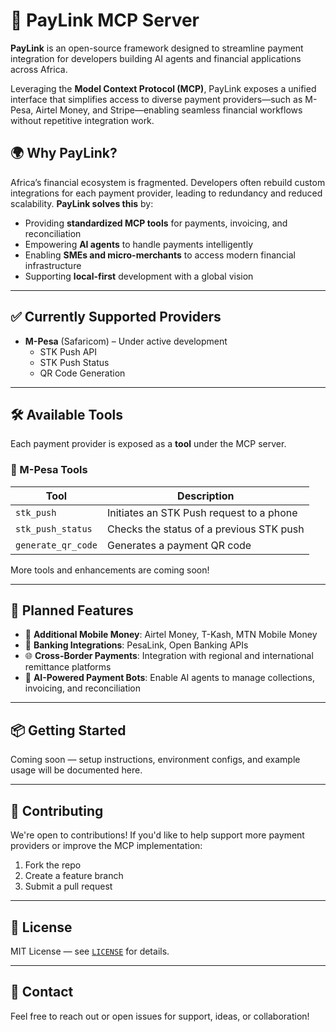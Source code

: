 # 🚀 PayLink MCP Server

**PayLink** is an open-source framework designed to streamline payment integration for developers building AI agents and financial applications across Africa.

Leveraging the **Model Context Protocol (MCP)**, PayLink exposes a unified interface that simplifies access to diverse payment providers—such as M-Pesa, Airtel Money, and Stripe—enabling seamless financial workflows without repetitive integration work.

## 🌍 Why PayLink?

Africa’s financial ecosystem is fragmented. Developers often rebuild custom integrations for each payment provider, leading to redundancy and reduced scalability. **PayLink solves this** by:

- Providing **standardized MCP tools** for payments, invoicing, and reconciliation
- Empowering **AI agents** to handle payments intelligently
- Enabling **SMEs and micro-merchants** to access modern financial infrastructure
- Supporting **local-first** development with a global vision

---

## ✅ Currently Supported Providers

- **M-Pesa** (Safaricom) – Under active development  
  - STK Push API  
  - STK Push Status  
  - QR Code Generation  

---

## 🛠️ Available Tools

Each payment provider is exposed as a **tool** under the MCP server.

### 🔹 M-Pesa Tools

| Tool              | Description                              |
|-------------------|------------------------------------------|
| `stk_push`        | Initiates an STK Push request to a phone |
| `stk_push_status` | Checks the status of a previous STK push |
| `generate_qr_code`| Generates a payment QR code              |

More tools and enhancements are coming soon!

---

## 🔮 Planned Features

- 📱 **Additional Mobile Money**: Airtel Money, T-Kash, MTN Mobile Money  
- 🏦 **Banking Integrations**: PesaLink, Open Banking APIs  
- 🌐 **Cross-Border Payments**: Integration with regional and international remittance platforms  
- 🤖 **AI-Powered Payment Bots**: Enable AI agents to manage collections, invoicing, and reconciliation  

---

## 📦 Getting Started

Coming soon — setup instructions, environment configs, and example usage will be documented here.

---

## 🤝 Contributing

We're open to contributions! If you'd like to help support more payment providers or improve the MCP implementation:

1. Fork the repo
2. Create a feature branch
3. Submit a pull request

---

## 📜 License

MIT License — see [`LICENSE`](./LICENSE) for details.

---

## 💬 Contact

Feel free to reach out or open issues for support, ideas, or collaboration!

